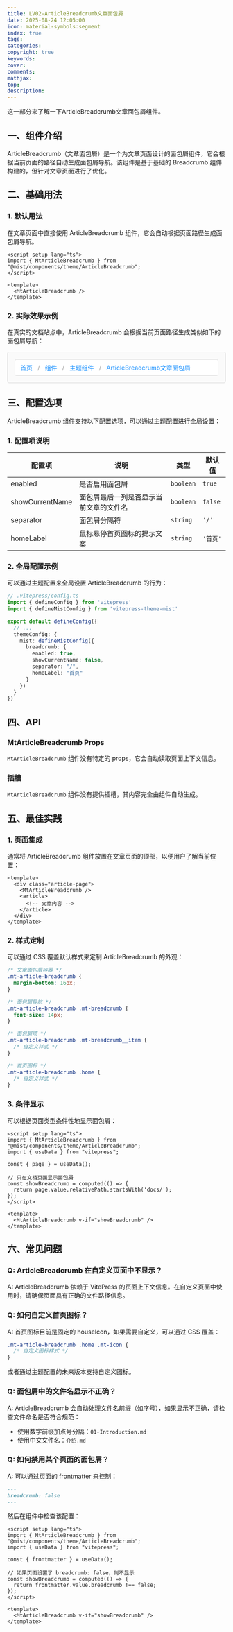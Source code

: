 ```yaml
---
title: LV02-ArticleBreadcrumb文章面包屑
date: 2025-08-24 12:05:00
icon: material-symbols:segment
index: true
tags:
categories:
copyright: true
keywords:
cover:
comments:
mathjax:
top:
description:
---
```


这一部分来了解一下ArticleBreadcrumb文章面包屑组件。

<!-- more -->

<script setup>
import { MtArticleBreadcrumb } from "@mist/components/theme/ArticleBreadcrumb"
</script>

## 一、组件介绍

ArticleBreadcrumb（文章面包屑）是一个为文章页面设计的面包屑组件，它会根据当前页面的路径自动生成面包屑导航。该组件是基于基础的 Breadcrumb 组件构建的，但针对文章页面进行了优化。

## 二、基础用法

### 1. 默认用法

在文章页面中直接使用 ArticleBreadcrumb 组件，它会自动根据页面路径生成面包屑导航。

```vue
<script setup lang="ts">
import { MtArticleBreadcrumb } from "@mist/components/theme/ArticleBreadcrumb";
</script>

<template>
  <MtArticleBreadcrumb />
</template>
```

### 2. 实际效果示例

在真实的文档站点中，ArticleBreadcrumb 会根据当前页面路径生成类似如下的面包屑导航：

<div class="example-container">
  <div class="breadcrumb-example">
    <span class="breadcrumb-item">首页</span>
    <span class="breadcrumb-separator">/</span>
    <span class="breadcrumb-item">组件</span>
    <span class="breadcrumb-separator">/</span>
    <span class="breadcrumb-item">主题组件</span>
    <span class="breadcrumb-separator">/</span>
    <span class="breadcrumb-item">ArticleBreadcrumb文章面包屑</span>
  </div>
</div>

<style scoped>
.example-container {
  margin: 16px 0;
  padding: 16px;
  border: 1px solid #d9d9d9;
  border-radius: 4px;
  background-color: #fafafa;
}

.breadcrumb-example {
  padding: 8px 12px;
  background-color: #ffffff;
  border: 1px solid #d9d9d9;
  border-radius: 4px;
}

.breadcrumb-item {
  color: #1890ff;
  margin: 0 4px;
}

.breadcrumb-item:first-child {
  margin-left: 0;
}

.breadcrumb-separator {
  color: #999;
  margin: 0 4px;
}
</style>

## 三、配置选项

ArticleBreadcrumb 组件支持以下配置选项，可以通过主题配置进行全局设置：

### 1. 配置项说明

| 配置项 | 说明 | 类型 | 默认值 |
|--------|------|------|--------|
| enabled | 是否启用面包屑 | `boolean` | `true` |
| showCurrentName | 面包屑最后一列是否显示当前文章的文件名 | `boolean` | `false` |
| separator | 面包屑分隔符 | `string` | `'/'` |
| homeLabel | 鼠标悬停首页图标的提示文案 | `string` | `'首页'` |

### 2. 全局配置示例

可以通过主题配置来全局设置 ArticleBreadcrumb 的行为：

```ts
// .vitepress/config.ts
import { defineConfig } from 'vitepress'
import { defineMistConfig } from 'vitepress-theme-mist'

export default defineConfig({
  // ...
  themeConfig: {
    mist: defineMistConfig({
      breadcrumb: {
        enabled: true,
        showCurrentName: false,
        separator: "/",
        homeLabel: "首页"
      }
    })
  }
})
```

## 四、API

### MtArticleBreadcrumb Props

`MtArticleBreadcrumb` 组件没有特定的 props，它会自动读取页面上下文信息。

### 插槽

`MtArticleBreadcrumb` 组件没有提供插槽，其内容完全由组件自动生成。

## 五、最佳实践

### 1. 页面集成

通常将 ArticleBreadcrumb 组件放置在文章页面的顶部，以便用户了解当前位置：

```vue
<template>
  <div class="article-page">
    <MtArticleBreadcrumb />
    <article>
      <!-- 文章内容 -->
    </article>
  </div>
</template>
```

### 2. 样式定制

可以通过 CSS 覆盖默认样式来定制 ArticleBreadcrumb 的外观：

```css
/* 文章面包屑容器 */
.mt-article-breadcrumb {
  margin-bottom: 16px;
}

/* 面包屑导航 */
.mt-article-breadcrumb .mt-breadcrumb {
  font-size: 14px;
}

/* 面包屑项 */
.mt-article-breadcrumb .mt-breadcrumb__item {
  /* 自定义样式 */
}

/* 首页图标 */
.mt-article-breadcrumb .home {
  /* 自定义样式 */
}
```

### 3. 条件显示

可以根据页面类型条件性地显示面包屑：

```vue
<script setup lang="ts">
import { MtArticleBreadcrumb } from "@mist/components/theme/ArticleBreadcrumb";
import { useData } from "vitepress";

const { page } = useData();

// 只在文档页面显示面包屑
const showBreadcrumb = computed(() => {
  return page.value.relativePath.startsWith('docs/');
});
</script>

<template>
  <MtArticleBreadcrumb v-if="showBreadcrumb" />
</template>
```

## 六、常见问题

### Q: ArticleBreadcrumb 在自定义页面中不显示？

A: ArticleBreadcrumb 依赖于 VitePress 的页面上下文信息。在自定义页面中使用时，请确保页面具有正确的文件路径信息。

### Q: 如何自定义首页图标？

A: 首页图标目前是固定的 houseIcon，如果需要自定义，可以通过 CSS 覆盖：

```css
.mt-article-breadcrumb .home .mt-icon {
  /* 自定义图标样式 */
}
```

或者通过主题配置的未来版本支持自定义图标。

### Q: 面包屑中的文件名显示不正确？

A: ArticleBreadcrumb 会自动处理文件名前缀（如序号），如果显示不正确，请检查文件命名是否符合规范：
- 使用数字前缀加点号分隔：`01-Introduction.md`
- 使用中文文件名：`介绍.md`

### Q: 如何禁用某个页面的面包屑？

A: 可以通过页面的 frontmatter 来控制：

```md
---
breadcrumb: false
---
```

然后在组件中检查该配置：

```vue
<script setup lang="ts">
import { MtArticleBreadcrumb } from "@mist/components/theme/ArticleBreadcrumb";
import { useData } from "vitepress";

const { frontmatter } = useData();

// 如果页面设置了 breadcrumb: false，则不显示
const showBreadcrumb = computed(() => {
  return frontmatter.value.breadcrumb !== false;
});
</script>

<template>
  <MtArticleBreadcrumb v-if="showBreadcrumb" />
</template>

